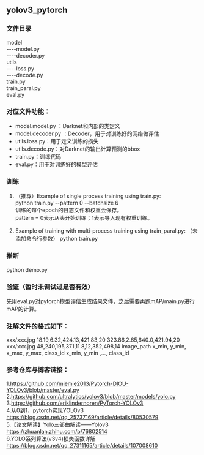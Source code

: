 ## yolov3_pytorch

### 文件目录

model\
----model.py\
----decoder.py\
utils\
----loss.py\
----decode.py\
train.py\
train_paral.py\
eval.py

### 对应文件功能：
- model.model.py ：Darknet和内部的类定义
- model.decoder.py ：Decoder，用于对训练好的网络做评估
- utils.loss.py：用于定义训练的损失
- utils.decode.py：对Darknet的输出计算预测的bbox
- train.py：训练代码
- eval.py：用于对训练好的模型评估

### 训练
1. （推荐）Example of single process training using train.py:\
python train.py --pattern 0 --batchsize 6 \
训练的每个epoch的日志文件和权重会保存。\
pattern = 0表示从头开始训练；1表示导入现有权重训练。

2. Example of training with multi-process training using train_paral.py: （未添加命令行参数）
python train.py 


### 推断
python demo.py

### 验证（暂时未调试过是否有效）
先用eval.py对pytorch模型评估生成结果文件，之后需要再跑mAP/main.py进行mAP的计算。

### 注解文件的格式如下：
xxx/xxx.jpg 18.19,6.32,424.13,421.83,20 323.86,2.65,640.0,421.94,20 
xxx/xxx.jpg 48,240,195,371,11 8,12,352,498,14 
image_path x_min, y_min, x_max, y_max, class_id  x_min, y_min ,..., class_id 

### 参考仓库与博客链接：
1.https://github.com/miemie2013/Pytorch-DIOU-YOLOv3/blob/master/eval.py
2.https://github.com/ultralytics/yolov3/blob/master/models/yolo.py \
3.https://github.com/eriklindernoren/PyTorch-YOLOv3 \
4.从0到1，pytorch实现YOLOv3 https://blog.csdn.net/qq_25737169/article/details/80530579 \
5.【论文解读】Yolo三部曲解读——Yolov3 https://zhuanlan.zhihu.com/p/76802514 \
6.YOLO系列算法(v3v4)损失函数详解 https://blog.csdn.net/qq_27311165/article/details/107008610

